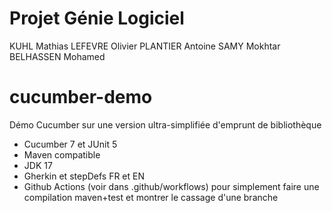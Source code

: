 # Projet Génie Logiciel 
 KUHL Mathias 
 LEFEVRE Olivier 
 PLANTIER Antoine
 SAMY Mokhtar
 BELHASSEN Mohamed

# cucumber-demo
Démo Cucumber sur une version ultra-simplifiée d'emprunt de bibliothèque
* Cucumber 7 et JUnit 5 
* Maven compatible
* JDK 17
* Gherkin et stepDefs FR et EN
* Github Actions (voir dans .github/workflows) pour simplement faire une compilation maven+test et montrer le cassage d'une branche